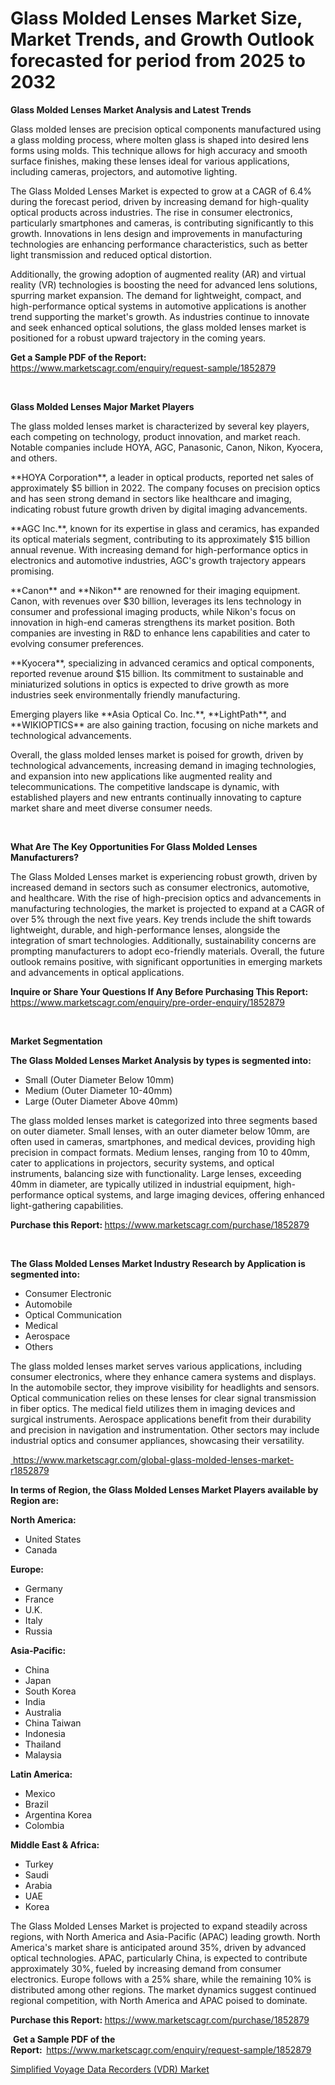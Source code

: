<p><h1>Glass Molded Lenses Market Size, Market Trends, and Growth Outlook forecasted for period from 2025 to 2032</h1></p><p><strong>Glass Molded Lenses Market Analysis and Latest Trends</strong></p>
<p><p>Glass molded lenses are precision optical components manufactured using a glass molding process, where molten glass is shaped into desired lens forms using molds. This technique allows for high accuracy and smooth surface finishes, making these lenses ideal for various applications, including cameras, projectors, and automotive lighting.</p><p>The Glass Molded Lenses Market is expected to grow at a CAGR of 6.4% during the forecast period, driven by increasing demand for high-quality optical products across industries. The rise in consumer electronics, particularly smartphones and cameras, is contributing significantly to this growth. Innovations in lens design and improvements in manufacturing technologies are enhancing performance characteristics, such as better light transmission and reduced optical distortion.</p><p>Additionally, the growing adoption of augmented reality (AR) and virtual reality (VR) technologies is boosting the need for advanced lens solutions, spurring market expansion. The demand for lightweight, compact, and high-performance optical systems in automotive applications is another trend supporting the market's growth. As industries continue to innovate and seek enhanced optical solutions, the glass molded lenses market is positioned for a robust upward trajectory in the coming years.</p></p>
<p><strong>Get a Sample PDF of the Report:&nbsp;</strong> <a href="https://www.marketscagr.com/enquiry/request-sample/1852879?utm_campaign=2480&utm_medium=2&utm_source=Github&utm_content=ia&utm_term=26032025&utm_id=glass-molded-lenses">https://www.marketscagr.com/enquiry/request-sample/1852879</a></p>
<p>&nbsp;</p>
<p><strong>Glass Molded Lenses Major Market Players</strong></p>
<p><p>The glass molded lenses market is characterized by several key players, each competing on technology, product innovation, and market reach. Notable companies include HOYA, AGC, Panasonic, Canon, Nikon, Kyocera, and others.</p><p>**HOYA Corporation**, a leader in optical products, reported net sales of approximately $5 billion in 2022. The company focuses on precision optics and has seen strong demand in sectors like healthcare and imaging, indicating robust future growth driven by digital imaging advancements.</p><p>**AGC Inc.**, known for its expertise in glass and ceramics, has expanded its optical materials segment, contributing to its approximately $15 billion annual revenue. With increasing demand for high-performance optics in electronics and automotive industries, AGC's growth trajectory appears promising.</p><p>**Canon** and **Nikon** are renowned for their imaging equipment. Canon, with revenues over $30 billion, leverages its lens technology in consumer and professional imaging products, while Nikon's focus on innovation in high-end cameras strengthens its market position. Both companies are investing in R&D to enhance lens capabilities and cater to evolving consumer preferences.</p><p>**Kyocera**, specializing in advanced ceramics and optical components, reported revenue around $15 billion. Its commitment to sustainable and miniaturized solutions in optics is expected to drive growth as more industries seek environmentally friendly manufacturing.</p><p>Emerging players like **Asia Optical Co. Inc.**, **LightPath**, and **WIKIOPTICS** are also gaining traction, focusing on niche markets and technological advancements.</p><p>Overall, the glass molded lenses market is poised for growth, driven by technological advancements, increasing demand in imaging technologies, and expansion into new applications like augmented reality and telecommunications. The competitive landscape is dynamic, with established players and new entrants continually innovating to capture market share and meet diverse consumer needs.</p></p>
<p>&nbsp;</p>
<p><strong>What Are The Key Opportunities For Glass Molded Lenses Manufacturers?</strong></p>
<p><p>The Glass Molded Lenses market is experiencing robust growth, driven by increased demand in sectors such as consumer electronics, automotive, and healthcare. With the rise of high-precision optics and advancements in manufacturing technologies, the market is projected to expand at a CAGR of over 5% through the next five years. Key trends include the shift towards lightweight, durable, and high-performance lenses, alongside the integration of smart technologies. Additionally, sustainability concerns are prompting manufacturers to adopt eco-friendly materials. Overall, the future outlook remains positive, with significant opportunities in emerging markets and advancements in optical applications.</p></p>
<p><strong>Inquire or Share Your Questions If Any Before Purchasing This Report:</strong> <a href="https://www.marketscagr.com/enquiry/pre-order-enquiry/1852879?utm_campaign=2480&utm_medium=2&utm_source=Github&utm_content=ia&utm_term=26032025&utm_id=glass-molded-lenses">https://www.marketscagr.com/enquiry/pre-order-enquiry/1852879</a></p>
<p>&nbsp;</p>
<p><strong>Market Segmentation</strong></p>
<p><strong>The Glass Molded Lenses Market Analysis by types is segmented into:</strong></p>
<p><ul><li>Small (Outer Diameter Below 10mm)</li><li>Medium (Outer Diameter 10-40mm)</li><li>Large (Outer Diameter Above 40mm)</li></ul></p>
<p><p>The glass molded lenses market is categorized into three segments based on outer diameter. Small lenses, with an outer diameter below 10mm, are often used in cameras, smartphones, and medical devices, providing high precision in compact formats. Medium lenses, ranging from 10 to 40mm, cater to applications in projectors, security systems, and optical instruments, balancing size with functionality. Large lenses, exceeding 40mm in diameter, are typically utilized in industrial equipment, high-performance optical systems, and large imaging devices, offering enhanced light-gathering capabilities.</p></p>
<p><strong>Purchase this Report:&nbsp;</strong><a href="https://www.marketscagr.com/purchase/1852879?utm_campaign=2480&utm_medium=2&utm_source=Github&utm_content=ia&utm_term=26032025&utm_id=glass-molded-lenses">https://www.marketscagr.com/purchase/1852879</a></p>
<p>&nbsp;</p>
<p><strong>The Glass Molded Lenses Market Industry Research by Application is segmented into:</strong></p>
<p><ul><li>Consumer Electronic</li><li>Automobile</li><li>Optical Communication</li><li>Medical</li><li>Aerospace</li><li>Others</li></ul></p>
<p><p>The glass molded lenses market serves various applications, including consumer electronics, where they enhance camera systems and displays. In the automobile sector, they improve visibility for headlights and sensors. Optical communication relies on these lenses for clear signal transmission in fiber optics. The medical field utilizes them in imaging devices and surgical instruments. Aerospace applications benefit from their durability and precision in navigation and instrumentation. Other sectors may include industrial optics and consumer appliances, showcasing their versatility.</p></p>
<p><a href="https://www.marketscagr.com/global-glass-molded-lenses-market-r1852879?utm_campaign=2480&utm_medium=2&utm_source=Github&utm_content=ia&utm_term=26032025&utm_id=glass-molded-lenses">&nbsp;https://www.marketscagr.com/global-glass-molded-lenses-market-r1852879</a></p>
<p><strong>In terms of Region, the Glass Molded Lenses Market Players available by Region are:</strong></p>
<p>
    <p> <strong> North America: </strong>
        <ul>
            <li>United States</li>
            <li>Canada</li>
        </ul>
        </p> 
    <p> <strong> Europe: </strong>
        <ul>
            <li>Germany</li>
            <li>France</li>
            <li>U.K.</li>
            <li>Italy</li>
            <li>Russia</li>
        </ul>
        </p> 
    <p> <strong> Asia-Pacific: </strong>
        <ul>
            <li>China</li>
            <li>Japan</li>
            <li>South Korea</li>
            <li>India</li>
            <li>Australia</li>
            <li>China Taiwan</li>
            <li>Indonesia</li>
            <li>Thailand</li>
            <li>Malaysia</li>
        </ul>
        </p> 
    <p> <strong> Latin America: </strong>
        <ul>
            <li>Mexico</li>
            <li>Brazil</li>
            <li>Argentina Korea</li>
            <li>Colombia</li>
        </ul>
        </p> 
    <p> <strong> Middle East & Africa: </strong>
        <ul>
            <li>Turkey</li>
            <li>Saudi</li>
            <li>Arabia</li>
            <li>UAE</li>
            <li>Korea</li>
        </ul>
    </p>
    </p>
<p><p>The Glass Molded Lenses Market is projected to expand steadily across regions, with North America and Asia-Pacific (APAC) leading growth. North America's market share is anticipated around 35%, driven by advanced optical technologies. APAC, particularly China, is expected to contribute approximately 30%, fueled by increasing demand from consumer electronics. Europe follows with a 25% share, while the remaining 10% is distributed among other regions. The market dynamics suggest continued regional competition, with North America and APAC poised to dominate.</p></p>
<p><strong>Purchase this Report: </strong><a href="https://www.marketscagr.com/purchase/1852879?utm_campaign=2480&utm_medium=2&utm_source=Github&utm_content=ia&utm_term=26032025&utm_id=glass-molded-lenses">https://www.marketscagr.com/purchase/1852879</a></p>
<p>&nbsp;<strong>Get a Sample PDF of the Report:&nbsp;&nbsp;</strong><a href="https://www.marketscagr.com/enquiry/request-sample/1852879?utm_campaign=2480&utm_medium=2&utm_source=Github&utm_content=ia&utm_term=26032025&utm_id=glass-molded-lenses">https://www.marketscagr.com/enquiry/request-sample/1852879</a></p>
<p><strong></strong></p>
<p><p><a href="https://github.com/pelahotayabe/Market-Research-Report-List-1/blob/main/simplified-voyage-data-recorders-vdr-market.md?utm_campaign=2480&utm_medium=2&utm_source=Github&utm_content=ia&utm_term=26032025&utm_id=glass-molded-lenses">Simplified Voyage Data Recorders (VDR) Market</a></p></p>